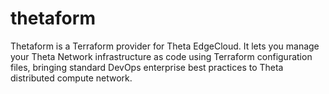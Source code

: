 # thetaform
Thetaform is a Terraform provider for Theta EdgeCloud. It lets you manage your Theta Network infrastructure as code using Terraform configuration files, bringing standard DevOps enterprise best practices to Theta distributed compute network.
